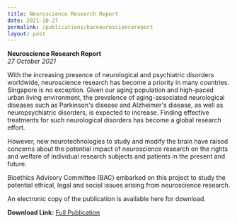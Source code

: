 ```yaml
---
title: Neuroscience Research Report
date: 2021-10-27
permalink: /publications/bacneurosciencereport
layout: post
---
```

**Neuroscience Research Report** <br>
*27 October 2021*

With the increasing presence of neurological and psychiatric disorders worldwide, neuroscience research has become a priority in many countries. Singapore is no exception. Given our aging population and high-paced urban living environment, the prevalence of aging-associated neurological diseases such as Parkinson's disease and Alzheimer's disease, as well as neuropsychiatric disorders, is expected to increase. Finding effective treatments for such neurological disorders has become a global research effort.

However, new neurotechnologies to study and modify the brain have raised concerns about the potential impact of neuroscience research on the rights and welfare of individual research subjects and patients in the present and future.

Bioethics Advisory Committee (BAC) embarked on this project to study the potential ethical, legal and social issues arising from neuroscience research.

An electronic copy of the publication is available here for download. 

**Download Link:** [Full Publication](https://go.gov.sg/bacneurosciencereport)